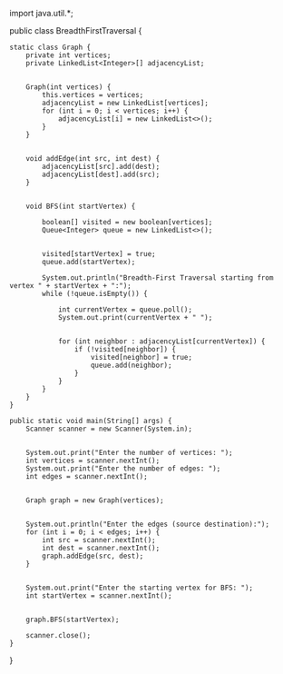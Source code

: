import java.util.*;

public class BreadthFirstTraversal {

    static class Graph {
        private int vertices; 
        private LinkedList<Integer>[] adjacencyList; 

        
        Graph(int vertices) {
            this.vertices = vertices;
            adjacencyList = new LinkedList[vertices];
            for (int i = 0; i < vertices; i++) {
                adjacencyList[i] = new LinkedList<>();
            }
        }

        
        void addEdge(int src, int dest) {
            adjacencyList[src].add(dest);
            adjacencyList[dest].add(src); 
        }

        
        void BFS(int startVertex) {
            
            boolean[] visited = new boolean[vertices];
            Queue<Integer> queue = new LinkedList<>();

            
            visited[startVertex] = true;
            queue.add(startVertex);

            System.out.println("Breadth-First Traversal starting from vertex " + startVertex + ":");
            while (!queue.isEmpty()) {
                
                int currentVertex = queue.poll();
                System.out.print(currentVertex + " ");

                
                for (int neighbor : adjacencyList[currentVertex]) {
                    if (!visited[neighbor]) {
                        visited[neighbor] = true;
                        queue.add(neighbor);
                    }
                }
            }
        }
    }

    public static void main(String[] args) {
        Scanner scanner = new Scanner(System.in);

        
        System.out.print("Enter the number of vertices: ");
        int vertices = scanner.nextInt();
        System.out.print("Enter the number of edges: ");
        int edges = scanner.nextInt();

        
        Graph graph = new Graph(vertices);

        
        System.out.println("Enter the edges (source destination):");
        for (int i = 0; i < edges; i++) {
            int src = scanner.nextInt();
            int dest = scanner.nextInt();
            graph.addEdge(src, dest);
        }

        
        System.out.print("Enter the starting vertex for BFS: ");
        int startVertex = scanner.nextInt();

        
        graph.BFS(startVertex);

        scanner.close();
    }
}
